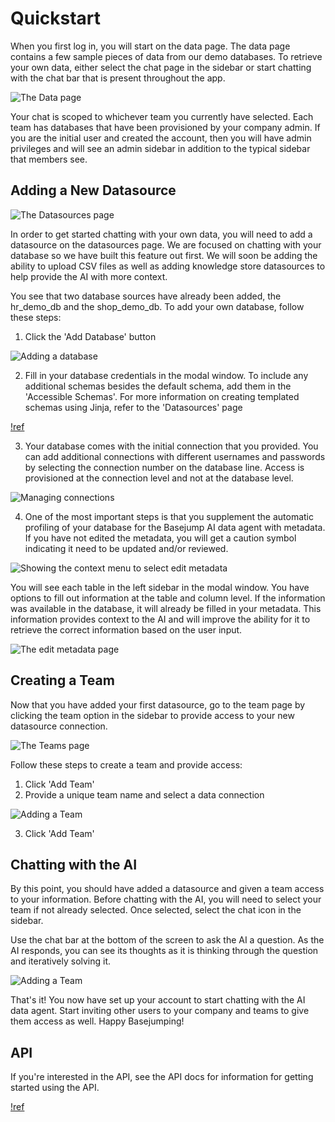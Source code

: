 # Quickstart

When you first log in, you will start on the data page. The data page contains a few sample pieces of data from our demo databases. To retrieve your own data, either select the chat page in the sidebar or start chatting with the chat bar that is present throughout the app.&#x20;

![The Data page](/images/data/data_page.png)

Your chat is scoped to whichever team you currently have selected. Each team has databases that have been provisioned by your company admin. If you are the initial user and created the account, then you will have admin privileges and will see an admin sidebar in addition to the typical sidebar that members see.

## Adding a New Datasource

![The Datasources page](/images/datasources/datasource_page.png)

In order to get started chatting with your own data, you will need to add a datasource on the datasources page. We are focused on chatting with your database so we have built this feature out first. We will soon be adding the ability to upload CSV files as well as adding knowledge store datasources to help provide the AI with more context.

You see that two database sources have already been added, the hr\_demo\_db and the shop\_demo\_db. To add your own database, follow these steps:

1. Click the 'Add Database' button

![Adding a database](/images/datasources/add_database_modal.png)

2. Fill in your database credentials in the modal window. To include any additional schemas besides the default schema, add them in the 'Accessible Schemas'. For more information on creating templated schemas using Jinja, refer to the 'Datasources' page

[!ref](/sidebar-options/administrator-options/datasources.md)

3. Your database comes with the initial connection that you provided. You can add additional connections with different usernames and passwords by selecting the connection number on the database line. Access is provisioned at the connection level and not at the database level.

![Managing connections](/images/datasources/manage_connections.png)

4. One of the most important steps is that you supplement the automatic profiling of your database for the Basejump AI data agent with metadata. If you have not edited the metadata, you will get a caution symbol indicating it need to be updated and/or reviewed.

![Showing the context menu to select edit metadata](/images/datasources/select_edit_metadata.png)

You will see each table in the left sidebar in the modal window. You have options to fill out information at the table and column level. If the information was available in the database, it will already be filled in your metadata. This information provides context to the AI and will improve the ability for it to retrieve the correct information based on the user input.

![The edit metadata page](/images/datasources/edit_metadata.png)

## Creating a Team

Now that you have added your first datasource, go to the team page by clicking the team option in the sidebar to provide access to your new datasource connection.

![The Teams page](/images/team/team_page.png)

Follow these steps to create a team and provide access:

1. Click 'Add Team'
2. Provide a unique team name and select a data connection

![Adding a Team](/images/team/add_team.png)

3. Click 'Add Team'

## Chatting with the AI

By this point, you should have added a datasource and given a team access to your information. Before chatting with the AI, you will need to select your team if not already selected. Once selected, select the chat icon in the sidebar.

Use the chat bar at the bottom of the screen to ask the AI a question. As the AI responds, you can see its thoughts as it is thinking through the question and iteratively solving it.

![Adding a Team](/images/chat/chat_page.png)

That's it! You now have set up your account to start chatting with the AI data agent. Start inviting other users to your company and teams to give them access as well. Happy Basejumping!

## API

If you're interested in the API, see the API docs for information for getting started using the API.

[!ref](/api.md)

